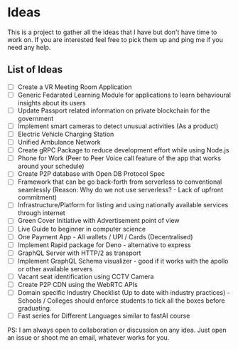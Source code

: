 # Ideas

This is a project to gather all the ideas that I have but don't have time to work on. If you are interested feel free to pick them up and ping me if you need any help. 

## List of Ideas

- [ ] Create a VR Meeting Room Application
- [ ] Generic Fedarated Learning Module for applications to learn behavioural insights about its users
- [ ] Update Passport related information on private blockchain for the government
- [ ] Implement smart cameras to detect unusual activities (As a product)
- [ ] Electric Vehicle Charging Station
- [ ] Unified Ambulance Network
- [ ] Create gRPC Package to reduce development effort while using Node.js
- [ ] Phone for Work (Peer to Peer Voice call feature of the app that works around your schedule)
- [ ] Create P2P database with Open DB Protocol Spec
- [ ] Framework that can be go back-forth from serverless to conventional seamlessly (Reason: Why do we not use serverless? - Lack of upfront commitment)
- [ ] Infrastructure/Platform for listing and using nationally available services through internet
- [ ] Green Cover Initiative with Advertisement point of view
- [ ] Live Guide to beginner in computer science
- [ ] One Payment App - All wallets / UPI / Cards (Decentralised)
- [ ] Implement Rapid package for Deno - alternative to express
- [ ] GraphQL Server with HTTP/2 as transport
- [ ] Implement GraphQL Schema visualizer - good if it works with the apollo or other available servers
- [ ] Vacant seat identification using CCTV Camera
- [ ] Create P2P CDN using the WebRTC APIs
- [ ] Domain specific Industry Checklist (Up to date with industry practices) - Schools / Colleges should enforce students to tick all the boxes before graduating.
- [ ] Fast series for Different Languages similar to fastAI course

PS: I am always open to collaboration or discussion on any idea. Just open an issue or shoot me an email, whatever works for you.
